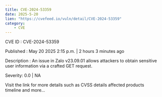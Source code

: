 ```yaml
---
title: CVE-2024-53359
date: 2025-5-20
lien: "https://cvefeed.io/vuln/detail/CVE-2024-53359"
category:
    - CVE
---
```


CVE ID : CVE-2024-53359

Published :  May 20
2025
2:15 p.m. | 2 hours
3 minutes ago

Description : An issue in Zalo v23.09.01 allows attackers to obtain sensitive user information via a crafted GET request.

Severity: 0.0 | NA

Visit the link for more details
such as CVSS details
affected products
timeline
and more...

